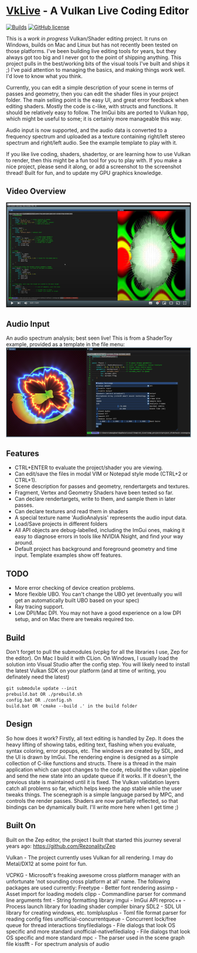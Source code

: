 [VkLive](https://github.com/cmaughan/vklive) - A Vulkan Live Coding Editor
===================================================================================================
[![Builds](https://github.com/cmaughan/vklive/actions/workflows/builds.yml/badge.svg)](https://github.com/cmaughan/vklive/actions/workflows/builds.yml)
[![GitHub license](https://img.shields.io/badge/license-MIT-blue.svg)](https://github.com/cmaughan/vklive/blob/master/LICENSE) 

This is a *work in progress* Vulkan/Shader editing project.  It runs on Windows, builds on Mac and Linux but has not recently been tested on those platforms.
I've been building live editing tools for years, but they always got too big and I never got to the point of shipping anything.  This project pulls in the best/working bits of the visual tools I've built and ships it ;)  I've paid attention to managing the basics, and making things work well. I'd love to know what you think.

Currently, you can edit a simple description of your scene in terms of passes and geometry, then you can edit the shader files in your project folder.  The main selling point is the easy UI, and great error feedback when editing shaders.
Mostly the code is c-like, with structs and functions.  It should be relatively easy to follow.  The ImGui bits are ported to Vulkan hpp, which might be useful to some; it is certainly more manageable this way.

Audio input is now supported, and the audio data is converted to a frequency spectrum and uploaded as a texture containing right/left stereo spectrum and right/left audio.  See the example template to play with it.

If you like live coding, shaders, shadertoy, or are learning how to use Vulkan to render, then this might be a fun tool for you to play with.  If you make a nice project, please send it along, or add a screenshot to the screenshot thread!
Built for fun, and to update my GPU graphics knowledge.

## Video Overview
[![VkLive Overview](screenshots/video.png)](https://youtu.be/mebNIQt8pKE "VkLive Demo")

## Audio Input
An audio spectrum analysis; best seen live! This is from a ShaderToy example, provided as a template in the file menu:
![VkLive Audio](screenshots/audio_analysis.png)

## Features
- CTRL+ENTER to evaluate the project/shader you are viewing.
- Can edit/save the files in modal VIM or Notepad style mode (CTRL+2 or CTRL+1).
- Scene description for passes and geometry, rendertargets and textures.
- Fragment, Vertex and Geometry Shaders have been tested so far.
- Can declare rendertargets, write to them, and sample them in later passes.
- Can declare textures and read them in shaders
- A special texture name 'AudioAnalysis' represents the audio input data.
- Load/Save projects in different folders
- All API objects are debug-labelled, including the ImGui ones, making it easy to diagnose errors in tools like NVIDIA Nsight, and find your way around.
- Default project has background and foreground geometry and time input.  Template examples show off features.

## TODO
- More error checking of device creation problems.
- More flexible UBO.  You can't change the UBO yet (eventually you will get an automatically built UBO based on your spec)
- Ray tracing support.
- Low DPI/Mac DPI.  You may not have a good experience on a low DPI setup, and on Mac there are tweaks required too.

## Build
Don't forget to pull the submodules (vcpkg for all the libraries I use, Zep for the editor).
On Mac I build it with CLion.  On Windows, I usually load the solution into Visual Studio after the config step.
You will likely need to install the latest Vulkan SDK on your platform (and at time of writing, you definately need the latest)

```
git submodule update --init
prebuild.bat OR ./prebuild.sh
config.bat OR ./config.sh
build.bat OR 'cmake --build .' in the build folder
```

## Design
So how does it work? Firstly, all text editing is handled by Zep.  It does the heavy lifting of showing tabs, editing text, flashing when you evaluate, syntax coloring, error popups, etc.
The windows are created by SDL, and the UI is drawn by ImGui. The rendering engine is designed as a simple collection of C-like functions and structs.  There is a thread in the main application which can spot changes to the code, rebuild the vulkan pipeline and send the new state into an update queue if it works.  If it doesn't, the previous state is maintained until it is fixed.  The Vulkan validation layers catch all problems so far, which helps keep the app stable while the user tweaks things.
The scenegraph is a simple language parsed by MPC, and controls the render passes.  Shaders are now partially reflected, so that bindings can be dynamically built.
I'll write more here when I get time ;)

## Built On
Built on the Zep editor, the project I built that started this journey several years ago: https://github.com/Rezonality/Zep

Vulkan - The project currently uses Vulkan for all rendering.  I may do Metal/DX12 at some point for fun.

VCPKG - Microsoft's freaking awesome cross platform manager with an unfortunate 'not sounding cross platform at all' name.  The following packages are used currently:
Freetype - Better font rendering
assimp - Asset import for loading models
clipp - Commandline parser for command line arguments
fmt - String formatting library
imgui - ImGui API
reproc++ - Process launch library for loading shader compiler binary
SDL2 - SDL UI library for creating windows, etc.
tomlplusplus - Toml file format parser for reading config files
unofficial-concurrentqueue - Concurrent lock/free queue for thread interactions
tinyfiledialogs - File dialogs that look OS specific and more standard
unofficial-nativefiledialog - File dialogs that look OS specific and more standard
mpc - The parser used in the scene graph file
kissfft - For spectrum analysis of audio


